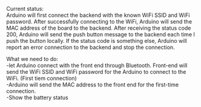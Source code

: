 Current status:<br>
Arduino will first connect the backend with the known WiFi SSID and WiFi password. After successfully connecting to the WiFi, Arduino will send the MAC address of the board to the backend. After receiving the status code 200, Arduino will send the push button message to the backend each time I push the button locally. If the status code is something else, Arduino will report an error connection to the backend and stop the connection. <br>

What we need to do: <br>
-let Arduino connect with the front end through Bluetooth. Front-end will send the WiFi SSID and WiFi password for the Arduino to connect to the WiFi. (First tiem connection) <br>
-Arduino will send the MAC address to the front end for the first-time connection.<br>
-Show the battery status <br>




